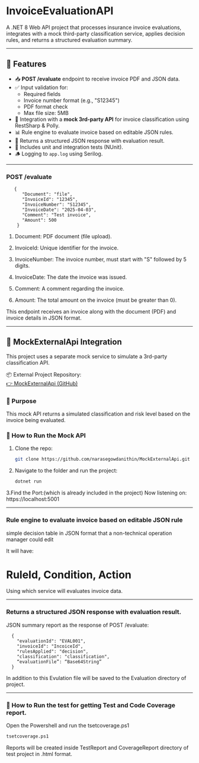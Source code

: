 # InvoiceEvaluationAPI

A .NET 8 Web API project that processes insurance invoice evaluations, integrates with a mock third-party classification service, applies decision rules, and returns a structured evaluation summary.

---

## 🧩 Features

- 📥 **POST /evaluate** endpoint to receive invoice PDF and JSON data.
- ✅ Input validation for:
  - Required fields
  - Invoice number format (e.g., "S12345")
  - PDF format check
  - Max file size: 5MB
- 🔗 Integration with a **mock 3rd-party API** for invoice classification using RestSharp & Polly.
- 📊 Rule engine to evaluate invoice based on editable JSON rules.
- 🧾 Returns a structured JSON response with evaluation result.
- 🧪 Includes unit and integration tests (NUnit).
- 🪵 Logging to `app.log` using Serilog.

---

### POST /evaluate
    
    
       {
          "Document": "file",
          "InvoiceId": "12345",
          "InvoiceNumber": "S12345",
          "InvoiceDate": "2025-04-03",
          "Comment": "Test invoice",
          "Amount": 500
        }
    
1. Document: PDF document (file upload).

2. InvoiceId: Unique identifier for the invoice.

3. InvoiceNumber: The invoice number, must start with "S" followed by 5 digits.

4. InvoiceDate: The date the invoice was issued.

5. Comment: A comment regarding the invoice.

6. Amount: The total amount on the invoice (must be greater than 0).


This endpoint receives an invoice along with the document (PDF) and invoice details in JSON format.

---

## 🔌 MockExternalApi Integration

This project uses a separate mock service to simulate a 3rd-party classification API.

📦 External Project Repository:  
[👉 MockExternalApi (GitHub)](https://github.com/narasegowdanithin/MockExternalApi)

### 🧪 Purpose

This mock API returns a simulated classification and risk level based on the invoice being evaluated.

### 🚀 How to Run the Mock API

1. Clone the repo:

   ```bash
   git clone https://github.com/narasegowdanithin/MockExternalApi.git
   ```
2. Navigate to the folder and run the project:
  
   ```bash
   dotnet run
   ```
 3.Find the Port:(which is already included in the project)
   Now listening on: https://localhost:5001

   
---

### Rule engine to evaluate invoice based on editable JSON rule

simple decision table in JSON format that a non-technical operation manager could edit

It will have: 
# RuleId, Condition, Action

Using which service will evaluates invoice data.

---

### Returns a structured JSON response with evaluation result.

JSON summary report as the response of POST /evaluate:

    
      {
        "evaluationId": "EVAL001", 
        "invoiceId": "IncoiceId",
        "rulesApplied": "decision",
        "classification": "classification",
        “evaluationFile”: “Base64String”
      }
    
    
In addition to this Evulation file will be saved to the Evaluation directory of project.

---

### 🚀 How to Run the test for getting Test and Code Coverage report.
Open the Powershell and run the tsetcoverage.ps1

   ```bash
   tsetcoverage.ps1
   ```

Reports will be created inside TestReport and CoverageReport directory of test project in .html format.



